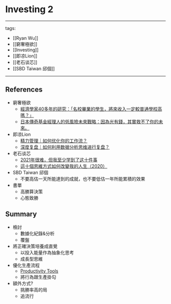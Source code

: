 # Investing 2

---
tags:
  - [[Ryan Wu]]
  - [[窮奢極欲]]
  - [[Investing]]
  - [[即凉Lion]]
  - [[老石谈芯]]
  - [[SBD Taiwan 邱個]]
---

## References
* 窮奢極欲
  * [經濟學家40多年的研究：「名校畢業的學生，將來收入一定較普通學校高嗎？」](https://www.youtube.com/watch?v=m-uZYwOCJdY)
  * [日本傳奇基金經理人的低風險未來戰略：因為光有錢，其實救不了你的未來。](https://www.youtube.com/watch?v=c7T41eCmmVk)
* 即凉Lion 
  * [精力管理｜如何优化你的工作流？](https://www.youtube.com/watch?v=8R_9cAvzDcU)
  * [深度复盘｜如何利用数据分析思维进行复盘？](https://www.youtube.com/watch?v=JmNNrJdUoKc)
* 老石谈芯
  * [2021年很难，但我至少学到了这十件事](https://www.youtube.com/watch?v=763kY8W9FAQ)
  * [這十個思維方式如何改變我的人生（2020）](https://www.youtube.com/watch?v=L0_Fh296Qx0)
* SBD Taiwan 邱個
  * 不要高估一天所能達到的成就，也不要低估一年所能累積的效果
* 書單
  * 高勝算決策
  * 心態致勝

## Summary
* 檢討
  * 數據化紀錄&分析
  * 覆盤
* 將正確決策培養成直覺
  * 以投入能量作為抽象化思考
  * 成長型思維
* 優化生產流程
  * [Productivity Tools](../Science/Technology/Productivity%20Tools.md)
  * 將行為跟生產掛勾
* 額外方式?
  * 挑勝率高的局
  * 追流行

